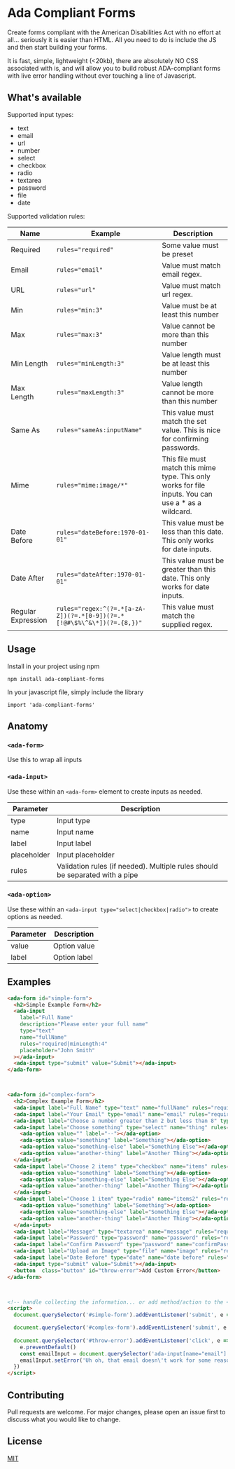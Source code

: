 # Ada Compliant Forms

Create forms compliant with the American Disabilities Act with no effort at all... seriously it is easier than HTML. All you need to do is include the JS and then start building your forms.

It is fast, simple, lightweight (<20kb), there are absolutely NO CSS associated with is, and will allow you to build robust ADA-compliant forms with live error handling without ever touching a line of Javascript.

## What's available

Supported input types:
- text
- email
- url
- number
- select
- checkbox
- radio
- textarea
- password
- file
- date

Supported validation rules:

| Name | Example | Description |
| --- | --- | --- |
| Required | `rules="required"` | Some value must be preset |
| Email | `rules="email"` | Value must match email regex. |
| URL | `rules="url"` | Value must match url regex. |
| Min | `rules="min:3"` | Value must be at least this number |
| Max | `rules="max:3"` | Value cannot be more than this number |
| Min Length | `rules="minLength:3"` | Value length must be at least this number |
| Max Length | `rules="maxLength:3"` | Value length cannot be more than this number |
| Same As | `rules="sameAs:inputName"` | This value must match the set value. This is nice for confirming passwords. |
| Mime | `rules="mime:image/*"` | This file must match this mime type. This only works for file inputs. You can use a * as a wildcard. |
| Date Before | `rules="dateBefore:1970-01-01"` | This value must be less than this date. This only works for date inputs. |
| Date After | `rules="dateAfter:1970-01-01"` | This value must be greater than this date. This only works for date inputs. |
| Regular Expression | `rules="regex:^(?=.*[a-zA-Z])(?=.*[0-9])(?=.*[!@#\$%\^&\*])(?=.{8,})"` | This value must match the supplied regex. |

## Usage

Install in your project using npm

```
npm install ada-compliant-forms
```

In your javascript file, simply include the library

```
import 'ada-compliant-forms'
```

## Anatomy

### `<ada-form>`

Use this to wrap all inputs


### `<ada-input>`

Use these within an `<ada-form>` element to create inputs as needed.

| Parameter | Description |
| --- | --- |
| type | Input type |
| name | Input name |
| label | Input label |
| placeholder | Input placeholder |
| rules | Validation rules (if needed). Multiple rules should be separated with a pipe |

### `<ada-option>`

Use these within an `<ada-input type="select|checkbox|radio">` to create options as needed.

| Parameter | Description |
| --- | --- |
| value | Option value |
| label | Option label |

## Examples

```html
<ada-form id="simple-form">
  <h2>Simple Example Form</h2>
  <ada-input 
    label="Full Name" 
    description="Please enter your full name"
    type="text" 
    name="fullName" 
    rules="required|minLength:4" 
    placeholder="John Smith"
  ></ada-input>
  <ada-input type="submit" value="Submit"></ada-input>
</ada-form>



<ada-form id="complex-form">
  <h2>Complex Example Form</h2>
  <ada-input label="Full Name" type="text" name="fullName" rules="required|minLength:2" placeholder="John Smith"></ada-input>
  <ada-input label="Your Email" type="email" name="email" rules="required|email" placeholder="email@mail.com"></ada-input>
  <ada-input label="Choose a number greater than 2 but less than 8" type="number" name="number" rules="required|min:3|max:7" placeholder="5"></ada-input>
  <ada-input label="Choose something" type="select" name="thing" rules="required">
    <ada-option value="" label="--"></ada-option>
    <ada-option value="something" label="Something"></ada-option>
    <ada-option value="something-else" label="Something Else"></ada-option>
    <ada-option value="another-thing" label="Another Thing"></ada-option>
  </ada-input>
  <ada-input label="Choose 2 items" type="checkbox" name="items" rules="required|min:2|max:2">
    <ada-option value="something" label="Something"></ada-option>
    <ada-option value="something-else" label="Something Else"></ada-option>
    <ada-option value="another-thing" label="Another Thing"></ada-option>
  </ada-input>
  <ada-input label="Choose 1 item" type="radio" name="items2" rules="required">
    <ada-option value="something" label="Something"></ada-option>
    <ada-option value="something-else" label="Something Else"></ada-option>
    <ada-option value="another-thing" label="Another Thing"></ada-option>
  </ada-input>
  <ada-input label="Message" type="textarea" name="message" rules="required|minLength:10|maxLength:100" placeholder="Leave me a nice message"></ada-input>
  <ada-input label="Password" type="password" name="password" rules="required|regex:^(?=.*[a-zA-Z])(?=.*[0-9])(?=.*[!@#\$%\^&\*])(?=.{8,})" placeholder="Enter your password"></ada-input>
  <ada-input label="Confirm Password" type="password" name="confirmPassword" rules="required|sameAs:password" placeholder="Confirm your password"></ada-input>
  <ada-input label="Upload an Image" type="file" name="image" rules="required|mime:image/*"></ada-input>
  <ada-input label="Date Before" type="date" name="date before" rules="required|dateBefore:2022-03-7|dateAfter:2022-03-01"></ada-input>
  <ada-input type="submit" value="Submit"></ada-input>
  <button  class="button" id="throw-error">Add Custom Error</button>
</ada-form>



<!-- handle collecting the information... or add method/action to the <ada-form> and let your server handle everything -->
<script>
  document.querySelector('#simple-form').addEventListener('submit', e => alert(`Hello ${e.detail.fullName}`)

  document.querySelector('#complex-form').addEventListener('submit', e => console.log(e.detail))
  
  document.querySelector('#throw-error').addEventListener('click', e => {
    e.preventDefault()
    const emailInput = document.querySelector('ada-input[name="email"]')
    emailInput.setError('Uh oh, that email doesn\'t work for some reason')
  })
</script>
```

## Contributing
Pull requests are welcome. For major changes, please open an issue first to discuss what you would like to change.

## License
[MIT](https://choosealicense.com/licenses/mit/)